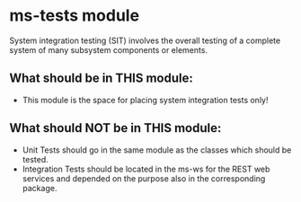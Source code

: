 # ms-tests module

System integration testing (SIT) involves the overall testing of a complete system of many subsystem components or elements.

## What should be in THIS module:

* This module is the space for placing system integration tests only!

## What should NOT be in THIS module:

* Unit Tests should go in the same module as the classes which should be tested.
* Integration Tests should be located in the ms-ws for the REST web services and depended on the purpose also in the corresponding package.
